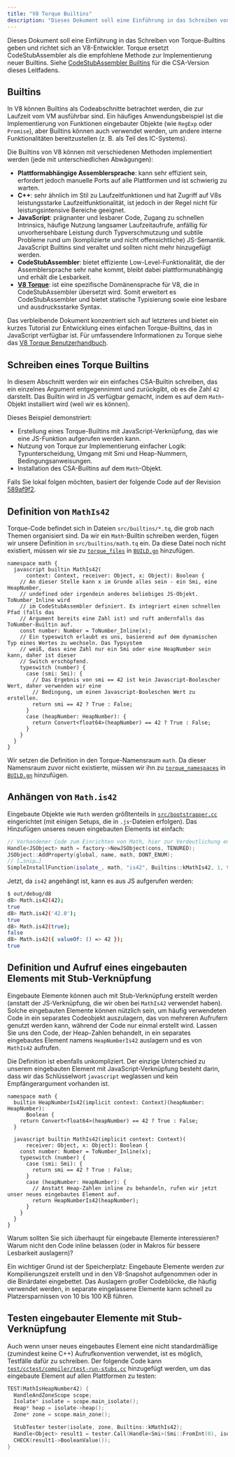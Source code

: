 ```yaml
---
title: "V8 Torque Builtins"
description: "Dieses Dokument soll eine Einführung in das Schreiben von Torque-Builtins geben und richtet sich an V8-Entwickler."
---
```

Dieses Dokument soll eine Einführung in das Schreiben von Torque-Builtins geben und richtet sich an V8-Entwickler. Torque ersetzt CodeStubAssembler als die empfohlene Methode zur Implementierung neuer Builtins. Siehe [CodeStubAssembler Builtins](/docs/csa-builtins) für die CSA-Version dieses Leitfadens.

## Builtins

In V8 können Builtins als Codeabschnitte betrachtet werden, die zur Laufzeit vom VM ausführbar sind. Ein häufiges Anwendungsbeispiel ist die Implementierung von Funktionen eingebauter Objekte (wie `RegExp` oder `Promise`), aber Builtins können auch verwendet werden, um andere interne Funktionalitäten bereitzustellen (z. B. als Teil des IC-Systems).

Die Builtins von V8 können mit verschiedenen Methoden implementiert werden (jede mit unterschiedlichen Abwägungen):

- **Plattformabhängige Assemblersprache**: kann sehr effizient sein, erfordert jedoch manuelle Ports auf alle Plattformen und ist schwierig zu warten.
- **C++**: sehr ähnlich im Stil zu Laufzeitfunktionen und hat Zugriff auf V8s leistungsstarke Laufzeitfunktionalität, ist jedoch in der Regel nicht für leistungsintensive Bereiche geeignet.
- **JavaScript**: prägnanter und lesbarer Code, Zugang zu schnellen Intrinsics, häufige Nutzung langsamer Laufzeitaufrufe, anfällig für unvorhersehbare Leistung durch Typverschmutzung und subtile Probleme rund um (komplizierte und nicht offensichtliche) JS-Semantik. JavaScript Builtins sind veraltet und sollten nicht mehr hinzugefügt werden.
- **CodeStubAssembler**: bietet effiziente Low-Level-Funktionalität, die der Assemblersprache sehr nahe kommt, bleibt dabei plattformunabhängig und erhält die Lesbarkeit.
- **[V8 Torque](/docs/torque)**: ist eine spezifische Domänensprache für V8, die in CodeStubAssembler übersetzt wird. Somit erweitert es CodeStubAssembler und bietet statische Typisierung sowie eine lesbare und ausdrucksstarke Syntax.

Das verbleibende Dokument konzentriert sich auf letzteres und bietet ein kurzes Tutorial zur Entwicklung eines einfachen Torque-Builtins, das in JavaScript verfügbar ist. Für umfassendere Informationen zu Torque siehe das [V8 Torque Benutzerhandbuch](/docs/torque).

## Schreiben eines Torque Builtins

In diesem Abschnitt werden wir ein einfaches CSA-Builtin schreiben, das ein einzelnes Argument entgegennimmt und zurückgibt, ob es die Zahl `42` darstellt. Das Builtin wird in JS verfügbar gemacht, indem es auf dem `Math`-Objekt installiert wird (weil wir es können).

Dieses Beispiel demonstriert:

- Erstellung eines Torque-Builtins mit JavaScript-Verknüpfung, das wie eine JS-Funktion aufgerufen werden kann.
- Nutzung von Torque zur Implementierung einfacher Logik: Typunterscheidung, Umgang mit Smi und Heap-Nummern, Bedingungsanweisungen.
- Installation des CSA-Builtins auf dem `Math`-Objekt.

Falls Sie lokal folgen möchten, basiert der folgende Code auf der Revision [589af9f2](https://chromium.googlesource.com/v8/v8/+/589af9f257166f66774b4fb3008cd09f192c2614).

## Definition von `MathIs42`

Torque-Code befindet sich in Dateien `src/builtins/*.tq`, die grob nach Themen organisiert sind. Da wir ein `Math`-Builtin schreiben werden, fügen wir unsere Definition in `src/builtins/math.tq` ein. Da diese Datei noch nicht existiert, müssen wir sie zu [`torque_files`](https://cs.chromium.org/chromium/src/v8/BUILD.gn?l=914&rcl=589af9f257166f66774b4fb3008cd09f192c2614) in [`BUILD.gn`](https://cs.chromium.org/chromium/src/v8/BUILD.gn) hinzufügen.

```torque
namespace math {
  javascript builtin MathIs42(
      context: Context, receiver: Object, x: Object): Boolean {
    // An dieser Stelle kann x im Grunde alles sein - ein Smi, eine HeapNumber,
    // undefined oder irgendein anderes beliebiges JS-Objekt. ToNumber_Inline wird
    // im CodeStubAssembler definiert. Es integriert einen schnellen Pfad (falls das
    // Argument bereits eine Zahl ist) und ruft andernfalls das ToNumber-Builtin auf.
    const number: Number = ToNumber_Inline(x);
    // Ein typeswitch erlaubt es uns, basierend auf dem dynamischen Typ eines Wertes zu wechseln. Das Typsystem
    // weiß, dass eine Zahl nur ein Smi oder eine HeapNumber sein kann, daher ist dieser
    // Switch erschöpfend.
    typeswitch (number) {
      case (smi: Smi): {
        // Das Ergebnis von smi == 42 ist kein Javascript-Boolescher Wert, daher verwenden wir eine
        // Bedingung, um einen Javascript-Booleschen Wert zu erstellen.
        return smi == 42 ? True : False;
      }
      case (heapNumber: HeapNumber): {
        return Convert<float64>(heapNumber) == 42 ? True : False;
      }
    }
  }
}
```

Wir setzen die Definition in den Torque-Namensraum `math`. Da dieser Namensraum zuvor nicht existierte, müssen wir ihn zu [`torque_namespaces`](https://cs.chromium.org/chromium/src/v8/BUILD.gn?l=933&rcl=589af9f257166f66774b4fb3008cd09f192c2614) in [`BUILD.gn`](https://cs.chromium.org/chromium/src/v8/BUILD.gn) hinzufügen.

## Anhängen von `Math.is42`

Eingebaute Objekte wie `Math` werden größtenteils in [`src/bootstrapper.cc`](https://cs.chromium.org/chromium/src/v8/src/bootstrapper.cc?q=src/bootstrapper.cc+package:%5Echromium$&l=1) eingerichtet (mit einigen Setups, die in `.js`-Dateien erfolgen). Das Hinzufügen unseres neuen eingebauten Elements ist einfach:

```cpp
// Vorhandener Code zum Einrichten von Math, hier zur Verdeutlichung enthalten.
Handle<JSObject> math = factory->NewJSObject(cons, TENURED);
JSObject::AddProperty(global, name, math, DONT_ENUM);
// […snip…]
SimpleInstallFunction(isolate_, math, "is42", Builtins::kMathIs42, 1, true);
```

Jetzt, da `is42` angehängt ist, kann es aus JS aufgerufen werden:

```bash
$ out/debug/d8
d8> Math.is42(42);
true
d8> Math.is42('42.0');
true
d8> Math.is42(true);
false
d8> Math.is42({ valueOf: () => 42 });
true
```

## Definition und Aufruf eines eingebauten Elements mit Stub-Verknüpfung

Eingebaute Elemente können auch mit Stub-Verknüpfung erstellt werden (anstatt der JS-Verknüpfung, die wir oben bei `MathIs42` verwendet haben). Solche eingebauten Elemente können nützlich sein, um häufig verwendeten Code in ein separates Codeobjekt auszulagern, das von mehreren Aufrufern genutzt werden kann, während der Code nur einmal erstellt wird. Lassen Sie uns den Code, der Heap-Zahlen behandelt, in ein separates eingebautes Element namens `HeapNumberIs42` auslagern und es von `MathIs42` aufrufen.

Die Definition ist ebenfalls unkompliziert. Der einzige Unterschied zu unserem eingebauten Element mit JavaScript-Verknüpfung besteht darin, dass wir das Schlüsselwort `javascript` weglassen und kein Empfängerargument vorhanden ist.

```torque
namespace math {
  builtin HeapNumberIs42(implicit context: Context)(heapNumber: HeapNumber):
      Boolean {
    return Convert<float64>(heapNumber) == 42 ? True : False;
  }

  javascript builtin MathIs42(implicit context: Context)(
      receiver: Object, x: Object): Boolean {
    const number: Number = ToNumber_Inline(x);
    typeswitch (number) {
      case (smi: Smi): {
        return smi == 42 ? True : False;
      }
      case (heapNumber: HeapNumber): {
        // Anstatt Heap-Zahlen inline zu behandeln, rufen wir jetzt unser neues eingebautes Element auf.
        return HeapNumberIs42(heapNumber);
      }
    }
  }
}
````

Warum sollten Sie sich überhaupt für eingebaute Elemente interessieren? Warum nicht den Code inline belassen (oder in Makros für bessere Lesbarkeit auslagern)?

Ein wichtiger Grund ist der Speicherplatz: Eingebaute Elemente werden zur Kompilierungszeit erstellt und in den V8-Snapshot aufgenommen oder in die Binärdatei eingebettet. Das Auslagern großer Codeblöcke, die häufig verwendet werden, in separate eingelassene Elemente kann schnell zu Platzersparnissen von 10 bis 100 KB führen.

## Testen eingebauter Elemente mit Stub-Verknüpfung

Auch wenn unser neues eingebautes Element eine nicht standardmäßige (zumindest keine C++) Aufrufkonvention verwendet, ist es möglich, Testfälle dafür zu schreiben. Der folgende Code kann [`test/cctest/compiler/test-run-stubs.cc`](https://cs.chromium.org/chromium/src/v8/test/cctest/compiler/test-run-stubs.cc) hinzugefügt werden, um das eingebaute Element auf allen Plattformen zu testen:

```cpp
TEST(MathIsHeapNumber42) {
  HandleAndZoneScope scope;
  Isolate* isolate = scope.main_isolate();
  Heap* heap = isolate->heap();
  Zone* zone = scope.main_zone();

  StubTester tester(isolate, zone, Builtins::kMathIs42);
  Handle<Object> result1 = tester.Call(Handle<Smi>(Smi::FromInt(0), isolate));
  CHECK(result1->BooleanValue());
}
```
